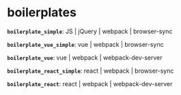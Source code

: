 # boilerplates
**`boilerplate_simple`**: JS | jQuery | webpack | browser-sync

**`boilerplate_vue_simple`**: vue | webpack | browser-sync

**`boilerplate_vue`**: vue | webpack | webpack-dev-server

**`boilerplate_react_simple`**: react | webpack | browser-sync

**`boilerplate_react`**: react | webpack | webpack-dev-server
